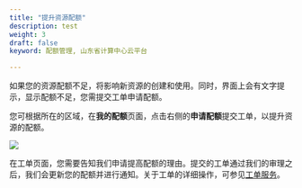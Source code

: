 ```yaml
---
title: "提升资源配额"
description: test
weight: 3
draft: false
keyword: 配额管理, 山东省计算中心云平台

---
```




如果您的资源配额不足，将影响新资源的创建和使用。同时，界面上会有文字提示，显示配额不足，您需提交工单申请配额。

您可根据所在的区域，在**我的配额**页面，点击右侧的**申请配额**提交工单，以提升资源的配额。

![](../_images/asking-for-quato.png)

在工单页面，您需要告知我们申请提高配额的理由。提交的工单通过我们的审理之后，我们会更新您的配额并进行通知。关于工单的详细操作，可参见[工单服务](../../../tickets/manual/operation/)。

